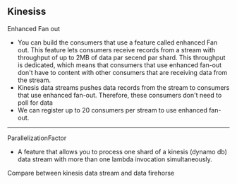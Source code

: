 ## Kinesiss

Enhanced Fan out
- You can build the consumers that use a feature called enhanced Fan out. This feature lets consumers receive records from a stream with throughput of up to 2MB of data par secend par shard. This throughput is dedicated, which means that consumers that use enhanced fan-out don't have to content with other consumers that are receiving data from the stream.
- Kinesis data streams pushes data records from the stream to consumers that use enhanced fan-out. Therefore, these consumers don't need to poll for data
- We can register up to 20 consumers per stream to use enhanced fan-out.
---
ParallelizationFactor
- A feature that allows you to process one shard of a kinesis (dynamo db) data stream with more than one lambda invocation simultaneously.

Compare between kinesis data stream and data firehorse
